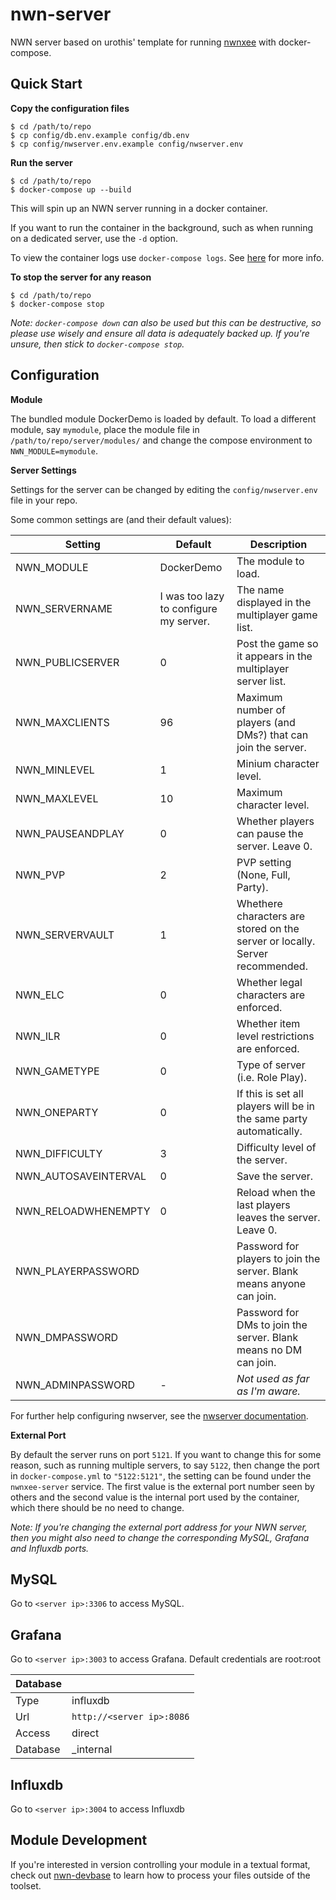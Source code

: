 # nwn-server

NWN server based on urothis' template for running [nwnxee](https://github.com/nwnxee/unified) with docker-compose.

## Quick Start

**Copy the configuration files**

```
$ cd /path/to/repo
$ cp config/db.env.example config/db.env
$ cp config/nwserver.env.example config/nwserver.env
```

**Run the server**

```
$ cd /path/to/repo
$ docker-compose up --build
```
This will spin up an NWN server running in a docker container.

If you want to run the container in the background, such as when running on a dedicated server, use the `-d` option.

To view the container logs use `docker-compose logs`. See [here](https://docs.docker.com/compose/reference/logs/) for more info.

**To stop the server for any reason**

```
$ cd /path/to/repo
$ docker-compose stop
```
_Note: `docker-compose down` can also be used but this can be destructive, so please use wisely and ensure all data is adequately backed up. If you're unsure, then stick to `docker-compose stop`._

## Configuration

**Module**

The bundled module DockerDemo is loaded by default. To load a different module, say `mymodule`, place the module file in `/path/to/repo/server/modules/` and change the compose environment to `NWN_MODULE=mymodule`.

**Server Settings**

Settings for the server can be changed by editing the `config/nwserver.env` file in your repo.

Some common settings are (and their default values):

|Setting|Default|Description|
|---|---|---|
|NWN_MODULE|DockerDemo|The module to load.|
|NWN_SERVERNAME|I was too lazy to configure my server.|The name displayed in the multiplayer game list.|
|NWN_PUBLICSERVER|0|Post the game so it appears in the multiplayer server list.|
|NWN_MAXCLIENTS|96|Maximum number of players (and DMs?) that can join the server.|
|NWN_MINLEVEL|1|Minium character level.|
|NWN_MAXLEVEL|10|Maximum character level.|
|NWN_PAUSEANDPLAY|0|Whether players can pause the server. Leave 0.|
|NWN_PVP|2|PVP setting (None, Full, Party).|
|NWN_SERVERVAULT|1|Whethere characters are stored on the server or locally. Server recommended.|
|NWN_ELC|0|Whether legal characters are enforced.|
|NWN_ILR|0|Whether item level restrictions are enforced.|
|NWN_GAMETYPE|0|Type of server (i.e. Role Play).|
|NWN_ONEPARTY|0|If this is set all players will be in the same party automatically.|
|NWN_DIFFICULTY|3|Difficulty level of the server.|
|NWN_AUTOSAVEINTERVAL|0|Save the server.|
|NWN_RELOADWHENEMPTY|0|Reload when the last players leaves the server. Leave 0.|
|NWN_PLAYERPASSWORD||Password for players to join the server. Blank means anyone can join.|
|NWN_DMPASSWORD||Password for DMs to join the server. Blank means no DM can join.|
|NWN_ADMINPASSWORD|-|_Not used as far as I'm aware._|

For further help configuring nwserver, see the [nwserver documentation](https://hub.docker.com/r/beamdog/nwserver/).

**External Port**

By default the server runs on port `5121`. If you want to change this for some reason, such as running multiple servers, to say `5122`, then change the port in `docker-compose.yml` to `"5122:5121"`, the setting can be found under the `nwnxee-server` service. The first value is the external port number seen by others and the second value is the internal port used by the container, which there should be no need to change.

_Note: If you're changing the external port address for your NWN server, then you might also need to change the corresponding MySQL, Grafana and Influxdb ports._

## MySQL
Go to `<server ip>:3306` to access MySQL.

## Grafana
Go to `<server ip>:3003` to access Grafana.
Default credentials are root:root

| Database |  |
| --- | --- |
| Type | influxdb |
| Url | `http://<server ip>:8086` |
| Access | direct |
| Database | _internal |

## Influxdb
Go to `<server ip>:3004` to access Influxdb

## Module Development

If you're interested in version controlling your module in a textual format, check out [nwn-devbase](https://github.com/jakkn/nwn-devbase "The best tool") to learn how to process your files outside of the toolset.
